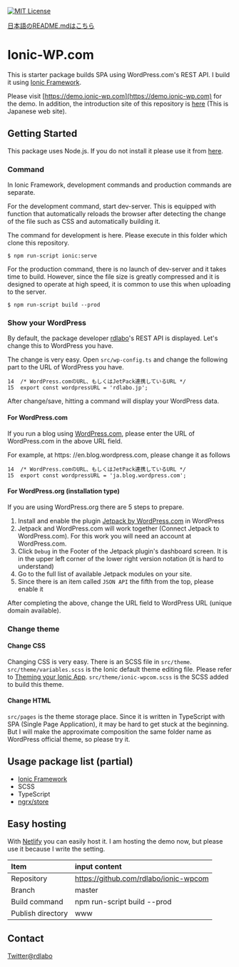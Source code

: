 [![MIT License](http://img.shields.io/badge/license-MIT-blue.svg?style=flat)](LICENSE)

[日本語のREADME.mdはこちら](https://github.com/rdlabo/ionic-wpcom/blob/master/README.ja.md)

# Ionic-WP.com

This is starter package builds SPA using WordPress.com's REST API.
I build it using [Ionic Framework](http://ionicframework.com/docs/).

Please visit [https://demo.ionic-wp.com](https://demo.ionic-wp.com) for the demo. 
In addition, the introduction site of this repository is [here](http://ionic-wp.com/) (This is Japanese web site).

## Getting Started

This package uses Node.js. If you do not install it please use it from [here](https://nodejs.org/ja/download/).

### Command
In Ionic Framework, development commands and production commands are separate. 

For the development command, start dev-server. 
This is equipped with function that automatically reloads the browser after detecting the change of the file such as CSS and automatically building it.

The command for development is here. Please execute in this folder which clone this repository.

```
$ npm run-script ionic:serve
```

For the production command, there is no launch of dev-server and it takes time to build. 
However, since the file size is greatly compressed and it is designed to operate at high speed,
it is common to use this when uploading to the server.

```
$ npm run-script build --prod
```

### Show your WordPress
By default, the package developer [rdlabo](https://rdlabo.jp/)'s REST API is displayed. 
Let's change this to WordPress you have.

The change is very easy. 
Open `src/wp-config.ts` and change the following part to the URL of WordPress you have.

```
14  /* WordPress.comのURL、もしくはJetPack連携しているURL */
15  export const wordpressURL = 'rdlabo.jp';
```

After change/save, hitting a command will display your WordPress data.

#### For WordPress.com
If you run a blog using [WordPress.com](https://wordpress.com/), 
please enter the URL of WordPress.com in the above URL field.

For example, at https: //en.blog.wordpress.com, please change it as follows

```
14  /* WordPress.comのURL、もしくはJetPack連携しているURL */
15  export const wordpressURL = 'ja.blog.wordpress.com';
```

#### For WordPress.org (installation type)
If you are using WordPress.org there are 5 steps to prepare.

1. Install and enable the plugin [Jetpack by WordPress.com](https://ja.wordpress.org/plugins/jetpack/) in WordPress
2. Jetpack and WordPress.com will work together (Connect Jetpack to WordPress.com). For this work you will need an account at WordPress.com.
3. Click `Debug` in the Footer of the Jetpack plugin's dashboard screen. It is in the upper left corner of the lower right version notation (it is hard to understand)
4. Go to the full list of available Jetpack modules on your site.
5. Since there is an item called `JSON API` the fifth from the top, please enable it

After completing the above, change the URL field to WordPress URL (unique domain available).

### Change theme

#### Change CSS
Changing CSS is very easy. There is an SCSS file in `src/theme`.
`src/theme/variables.scss` is the Ionic default theme editing file.
Please refer to [Theming your Ionic App](http://ionicframework.com/docs/theming/theming-your-app/).
`src/theme/ionic-wpcom.scss` is the SCSS added to build this theme.

#### Change HTML
`src/pages` is the theme storage place.
Since it is written in TypeScript with SPA (Single Page Application), 
it may be hard to get stuck at the beginning. 
But I will make the approximate composition the same folder name as WordPress official theme, so please try it.

## Usage package list (partial)
- [Ionic Framework](http://ionicframework.com/docs/)
- SCSS
- TypeScript
- [ngrx/store](https://github.com/ngrx/store)

## Easy hosting
With [Netlify](https://app.netlify.com)  you can easily host it. 
I am hosting the demo now, but please use it because I write the setting.

| Item | input content |
|:-----------|:------------|
| Repository | https://github.com/rdlabo/ionic-wpcom |
| Branch | master |
| Build command | npm run-script build --prod |
| Publish directory | www |

## Contact
[Twitter@rdlabo](https://twitter.com/rdlabo) 

